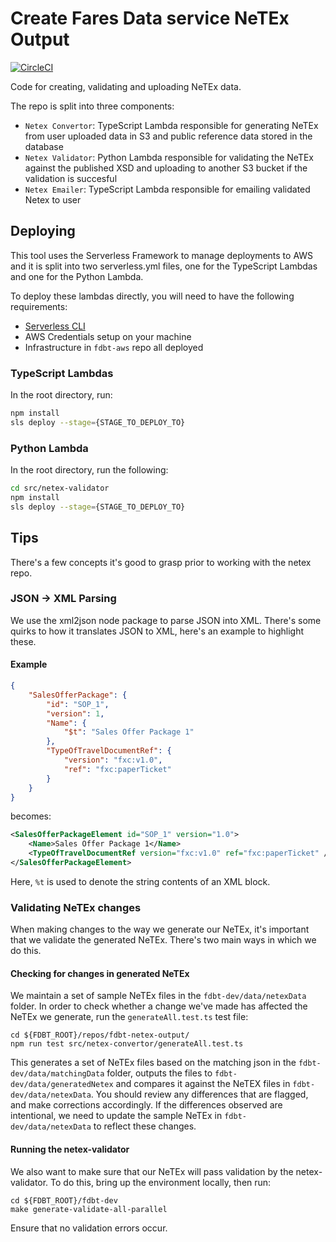 # Create Fares Data service NeTEx Output

[![CircleCI](https://circleci.com/gh/fares-data-build-tool/fdbt-netex-output.svg?style=svg)](https://circleci.com/gh/fares-data-build-tool/fdbt-netex-output)

Code for creating, validating and uploading NeTEx data.

The repo is split into three components:

-   `Netex Convertor`: TypeScript Lambda responsible for generating NeTEx from user uploaded data in S3 and public reference data stored in the database
-   `Netex Validator`: Python Lambda responsible for validating the NeTEx against the published XSD and uploading to another S3 bucket if the validation is succesful
-   `Netex Emailer`: TypeScript Lambda responsible for emailing validated Netex to user

## Deploying

This tool uses the Serverless Framework to manage deployments to AWS and it is split into two serverless.yml files, one for the TypeScript Lambdas and one for the Python Lambda.

To deploy these lambdas directly, you will need to have the following requirements:

-   [Serverless CLI](https://serverless.com/framework/docs/getting-started/)
-   AWS Credentials setup on your machine
-   Infrastructure in `fdbt-aws` repo all deployed

### TypeScript Lambdas

In the root directory, run:

```bash
npm install
sls deploy --stage={STAGE_TO_DEPLOY_TO}
```

### Python Lambda

In the root directory, run the following:

```bash
cd src/netex-validator
npm install
sls deploy --stage={STAGE_TO_DEPLOY_TO}
```

## Tips

There's a few concepts it's good to grasp prior to working with the netex repo.

### JSON -> XML Parsing

We use the xml2json node package to parse JSON into XML. There's some quirks to how it translates JSON to XML, here's an example to highlight these.

#### Example

```json
{
    "SalesOfferPackage": {
        "id": "SOP_1",
        "version": 1,
        "Name": {
            "$t": "Sales Offer Package 1"
        },
        "TypeOfTravelDocumentRef": {
            "version": "fxc:v1.0",
            "ref": "fxc:paperTicket"
        }
    }
}
```

becomes:

```xml
<SalesOfferPackageElement id="SOP_1" version="1.0">
    <Name>Sales Offer Package 1</Name>
    <TypeOfTravelDocumentRef version="fxc:v1.0" ref="fxc:paperTicket" />
</SalesOfferPackageElement>
```

Here, `%t` is used to denote the string contents of an XML block.

### Validating NeTEx changes

When making changes to the way we generate our NeTEx, it's important that we validate the generated NeTEx. There's two main ways in which we do this.

#### Checking for changes in generated NeTEx

We maintain a set of sample NeTEx files in the `fdbt-dev/data/netexData` folder. In order to check whether a change we've made has affected the NeTEx we generate, run the `generateAll.test.ts` test file:

```
cd ${FDBT_ROOT}/repos/fdbt-netex-output/
npm run test src/netex-convertor/generateAll.test.ts
```

This generates a set of NeTEx files based on the matching json in the `fdbt-dev/data/matchingData` folder, outputs the files to `fdbt-dev/data/generatedNetex` and compares it against the NeTEX files in `fdbt-dev/data/netexData`. You should review any differences that are flagged, and make corrections accordingly. If the differences observed are intentional, we need to update the sample NeTEx in `fdbt-dev/data/netexData` to reflect these changes.

#### Running the netex-validator

We also want to make sure that our NeTEx will pass validation by the netex-validator. To do this, bring up the environment locally, then run:

```
cd ${FDBT_ROOT}/fdbt-dev
make generate-validate-all-parallel
```

Ensure that no validation errors occur.
